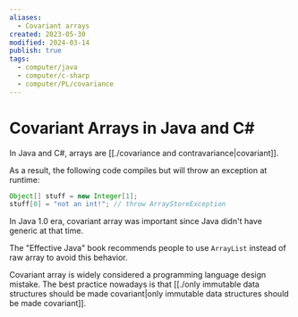 ```yaml
---
aliases:
  - Covariant arrays
created: 2023-05-30
modified: 2024-03-14
publish: true
tags:
  - computer/java
  - computer/c-sharp
  - computer/PL/covariance
---
```


# Covariant Arrays in Java and C\#
In Java and C#, arrays are [[./covariance and contravariance|covariant]].

As a result, the following code compiles but will throw an exception at runtime:
```java
Object[] stuff = new Integer[1];
stuff[0] = "not an int!"; // throw ArrayStoreException
```

In Java 1.0 era, covariant array was important since Java didn't have generic at that time.

The "Effective Java" book recommends people to use `ArrayList` instead of raw array to avoid this behavior.

Covariant array is widely considered a programming language design mistake. The best practice nowadays is that [[./only immutable data structures should be made covariant|only immutable data structures should be made covariant]].
